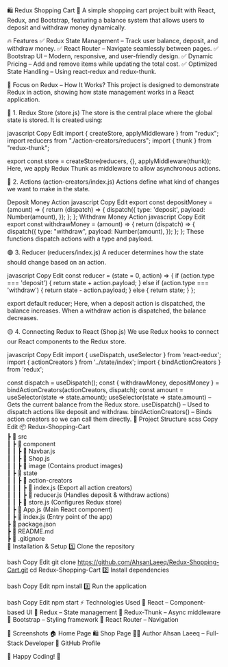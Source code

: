 🛍️ Redux Shopping Cart 🛒
A simple shopping cart project built with React, Redux, and Bootstrap, featuring a balance system that allows users to deposit and withdraw money dynamically.

🔥 Features
✅ Redux State Management – Track user balance, deposit, and withdraw money.
✅ React Router – Navigate seamlessly between pages.
✅ Bootstrap UI – Modern, responsive, and user-friendly design.
✅ Dynamic Pricing – Add and remove items while updating the total cost.
✅ Optimized State Handling – Using react-redux and redux-thunk.

🎯 Focus on Redux – How It Works?
This project is designed to demonstrate Redux in action, showing how state management works in a React application.

🔵 1. Redux Store (store.js)
The store is the central place where the global state is stored. It is created using:

javascript
Copy
Edit
import { createStore, applyMiddleware } from "redux";
import reducers from "./action-creators/reducers";
import { thunk } from "redux-thunk";

export const store = createStore(reducers, {}, applyMiddleware(thunk));
Here, we apply Redux Thunk as middleware to allow asynchronous actions.

🔴 2. Actions (action-creators/index.js)
Actions define what kind of changes we want to make in the state.

Deposit Money Action
javascript
Copy
Edit
export const depositMoney = (amount) => {
    return (dispatch) => {
        dispatch({
            type: 'deposit',
            payload: Number(amount),
        });
    };
};
Withdraw Money Action
javascript
Copy
Edit
export const withdrawMoney = (amount) => {
    return (dispatch) => {
        dispatch({
            type: "withdraw",
            payload: Number(amount),
        });
    };
};
These functions dispatch actions with a type and payload.

🟢 3. Reducer (reducers/index.js)
A reducer determines how the state should change based on an action.

javascript
Copy
Edit
const reducer = (state = 0, action) => {
    if (action.type === 'deposit') {
        return state + action.payload;
    } else if (action.type === 'withdraw') {
        return state - action.payload;
    } else {
        return state;
    }
};

export default reducer;
Here, when a deposit action is dispatched, the balance increases.
When a withdraw action is dispatched, the balance decreases.

🟡 4. Connecting Redux to React (Shop.js)
We use Redux hooks to connect our React components to the Redux store.

javascript
Copy
Edit
import { useDispatch, useSelector } from 'react-redux';
import { actionCreators } from '../state/index';
import { bindActionCreators } from 'redux';

const dispatch = useDispatch();
const { withdrawMoney, depositMoney } = bindActionCreators(actionCreators, dispatch);
const amount = useSelector(state => state.amount);
useSelector(state => state.amount) – Gets the current balance from the Redux store.
useDispatch() – Used to dispatch actions like deposit and withdraw.
bindActionCreators() – Binds action creators so we can call them directly.
📂 Project Structure
scss
Copy
Edit
📦 Redux-Shopping-Cart  
 ┣ 📂 src  
 ┃ ┣ 📂 component  
 ┃ ┃ ┣ 📜 Navbar.js  
 ┃ ┃ ┣ 📜 Shop.js  
 ┃ ┃ ┣ 📂 image (Contains product images)  
 ┃ ┣ 📂 state  
 ┃ ┃ ┣ 📂 action-creators  
 ┃ ┃ ┃ ┣ 📜 index.js (Export all action creators)  
 ┃ ┃ ┃ ┣ 📜 reducer.js (Handles deposit & withdraw actions)  
 ┃ ┃ ┣ 📜 store.js (Configures Redux store)  
 ┃ ┣ 📜 App.js (Main React component)  
 ┃ ┣ 📜 index.js (Entry point of the app)  
 ┣ 📜 package.json  
 ┣ 📜 README.md  
 ┣ 📜 .gitignore  
🚀 Installation & Setup
1️⃣ Clone the repository

bash
Copy
Edit
git clone https://github.com/AhsanLaeeq/Redux-Shopping-Cart.git
cd Redux-Shopping-Cart
2️⃣ Install dependencies

bash
Copy
Edit
npm install
3️⃣ Run the application

bash
Copy
Edit
npm start
⚡ Technologies Used
🔹 React – Component-based UI
🔹 Redux – State management
🔹 Redux-Thunk – Async middleware
🔹 Bootstrap – Styling framework
🔹 React Router – Navigation

📸 Screenshots
🏠 Home Page	🛍️ Shop Page
👨‍💻 Author
Ahsan Laeeq – Full-Stack Developer
🔗 GitHub Profile

🚀 Happy Coding! 🚀

